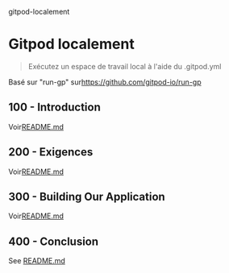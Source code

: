gitpod-localement

# Gitpod localement

> Exécutez un espace de travail local à l'aide du .gitpod.yml

Basé sur "run-gp" sur<https://github.com/gitpod-io/run-gp>

## 100 - Introduction

Voir[README.md](./100/README.md)

## 200 - Exigences

Voir[README.md](./200/README.md)

## 300 - Building Our Application

Voir[README.md](./300/README.md)

## 400 - Conclusion

See [README.md](./400/README.md)
